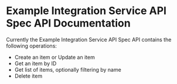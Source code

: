 # Example Integration Service API Spec API Documentation

Currently the Example Integration Service API Spec API contains the following operations:
* Create an item or Update an item
* Get an item by ID
* Get list of items, optionally filtering by name
* Delete item
